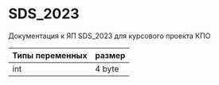# SDS_2023

Документация к ЯП SDS_2023 для курсового проекта КПО

| Типы переменных | размер |
| --- | --- |
| int | 4 byte |




